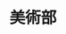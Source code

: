 ---
title: '美術部'   
photo: '/images/photoArt.jpg'
logo: '/images/newExperience.png'
textup: '美術部員それぞれ表現して、個性あふれる作品を制作し、展示しています。来てね！'
building: '教科教室棟'
floor: '1' 
location: '美術教室A'
categoly: '2'
---